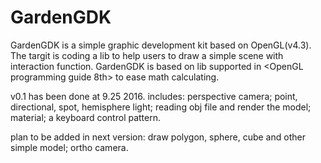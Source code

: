 # GardenGDK
GardenGDK is a simple graphic development kit based on OpenGL(v4.3).
The targit is coding a lib to help users to draw a simple scene with interaction function.
GardenGDK is based on lib supported in <OpenGL programming guide 8th> to ease math calculating.

v0.1 has been done at 9.25 2016.
includes: 
perspective camera;
point, directional, spot, hemisphere light;
reading obj file and render the model;
material;
a keyboard control pattern.

plan to be added in next version:
draw polygon, sphere, cube and other simple model;
ortho camera.
